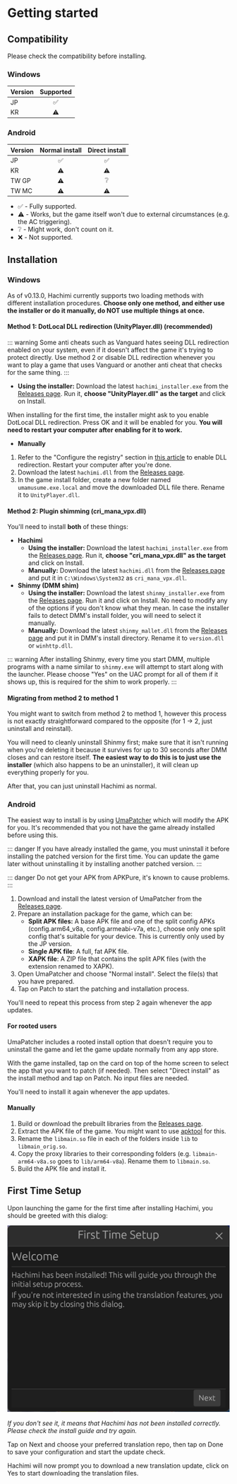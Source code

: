 # Getting started

## Compatibility

Please check the compatibility before installing.

### Windows
| Version | Supported |
| --- | :---: |
| JP | ✅ |
| KR | ⚠️ |

### Android

| Version | Normal install | Direct install |
| --- | :---: | :---: |
| JP | ✅ | ✅ |
| KR | ⚠️ | ⚠️ |
| TW GP | ⚠️ | ❔ |
| TW MC | ⚠️ | ⚠️ |
- ✅ - Fully supported.
- ⚠️ - Works, but the game itself won't due to external circumstances (e.g. the AC triggering).
- ❔ - Might work, don't count on it.
- ❌ - Not supported.


## Installation

### Windows

As of v0.13.0, Hachimi currently supports two loading methods with different installation procedures. **Choose only one method, and either use the installer or do it manually, do NOT use multiple things at once.**

#### Method 1: DotLocal DLL redirection (UnityPlayer.dll) (recommended)

::: warning
Some anti cheats such as Vanguard hates seeing DLL redirection enabled on your system, even if it doesn't affect the game it's trying to protect directly. Use method 2 or disable DLL redirection whenever you want to play a game that uses Vanguard or another anti cheat that checks for the same thing.
:::

- **Using the installer:** Download the latest `hachimi_installer.exe` from the [Releases page](https://github.com/Hachimi-Hachimi/Hachimi/releases). Run it, **choose "UnityPlayer.dll" as the target** and click on Install.

When installing for the first time, the installer might ask to you enable DotLocal DLL redirection. Press OK and it will be enabled for you. **You will need to restart your computer after enabling for it to work.**

- **Manually**
1. Refer to the "Configure the registry" section in [this article](https://learn.microsoft.com/en-us/windows/win32/dlls/dynamic-link-library-redirection#optional-configure-the-registry) to enable DLL redirection. Restart your computer after you're done.
2. Download the latest `hachimi.dll` from the [Releases page](https://github.com/Hachimi-Hachimi/Hachimi/releases).
3. In the game install folder, create a new folder named `umamusume.exe.local` and move the downloaded DLL file there. Rename it to `UnityPlayer.dll`.

#### Method 2: Plugin shimming (cri_mana_vpx.dll)

You'll need to install **both** of these things:

- **Hachimi**
    - **Using the installer:** Download the latest `hachimi_installer.exe` from the [Releases page](https://github.com/Hachimi-Hachimi/Hachimi/releases). Run it, **choose "cri_mana_vpx.dll" as the target** and click on Install.
    - **Manually:** Download the latest `hachimi.dll` from the [Releases page](https://github.com/Hachimi-Hachimi/Hachimi/releases) and put it in `C:\Windows\System32` as `cri_mana_vpx.dll`.
- **Shinmy (DMM shim)**
    - **Using the installer:** Download the latest `shinmy_installer.exe` from the [Releases page](https://github.com/Hachimi-Hachimi/Shinmy/releases). Run it and click on Install. No need to modify any of the options if you don't know what they mean. In case the installer fails to detect DMM's install folder, you will need to select it manually.
    - **Manually:** Download the latest `shinmy_mallet.dll` from the [Releases page](https://github.com/Hachimi-Hachimi/Shinmy/releases) and put it in DMM's install directory. Rename it to `version.dll` or `winhttp.dll`.

::: warning
After installing Shinmy, every time you start DMM, multiple programs with a name similar to `shinmy.exe` will attempt to start along with the launcher. Please choose "Yes" on the UAC prompt for all of them if it shows up, this is required for the shim to work properly.
:::

#### Migrating from method 2 to method 1
You might want to switch from method 2 to method 1, however this process is not exactly straightforward compared to the opposite (for 1 -> 2, just uninstall and reinstall). 

You will need to cleanly uninstall Shinmy first; make sure that it isn't running when you're deleting it because it survives for up to 30 seconds after DMM closes and can restore itself. **The easiest way to do this is to just use the installer** (which also happens to be an uninstaller), it will clean up everything properly for you.

After that, you can just uninstall Hachimi as normal.

### Android

The easiest way to install is by using [UmaPatcher](https://github.com/LeadRDRK/UmaPatcher) which will modify the APK for you. It's recommended that you not have the game already installed before using this.

::: danger
If you have already installed the game, you must uninstall it before installing the patched version for the first time. You can update the game later without uninstalling it by installing another patched version.
:::

::: danger
Do not get your APK from APKPure, it's known to cause problems.
:::

1. Download and install the latest version of UmaPatcher from the [Releases page](https://github.com/LeadRDRK/UmaPatcher/releases).
2. Prepare an installation package for the game, which can be:
    - **Split APK files:** A base APK file and one of the split config APKs (config.arm64_v8a, config.armeabi-v7a, etc.),
    choose only one split config that's suitable for your device.
    This is currently only used by the JP version.
    - **Single APK file**: A full, fat APK file.
    - **XAPK file**: A ZIP file that contains the split APK files (with the extension renamed to XAPK).
3. Open UmaPatcher and choose "Normal install". Select the file(s) that you have prepared.
4. Tap on Patch to start the patching and installation process.

You'll need to repeat this process from step 2 again whenever the app updates.

#### For rooted users
UmaPatcher includes a rooted install option that doesn't require you to uninstall the game and let the game update normally from any app store.

With the game installed, tap on the card on top of the home screen to select the app that you want to patch (if needed). Then select "Direct install" as the install method and tap on Patch. No input files are needed.

You'll need to install it again whenever the app updates.

#### Manually
1. Build or download the prebuilt libraries from the [Releases page](https://github.com/Hachimi-Hachimi/Hachimi/releases).
2. Extract the APK file of the game. You might want to use [apktool](https://apktool.org/) for this.
3. Rename the `libmain.so` file in each of the folders inside `lib` to `libmain_orig.so`.
4. Copy the proxy libraries to their corresponding folders (e.g. `libmain-arm64-v8a.so` goes to `lib/arm64-v8a`). Rename them to `libmain.so`.
5. Build the APK file and install it.

## First Time Setup
Upon launching the game for the first time after installing Hachimi, you should be greeted with this dialog:

![First Time Setup](/assets/first-time-setup.jpg)

*If you don't see it, it means that Hachimi has not been installed correctly. Please check the install guide and try again.*

Tap on Next and choose your preferred translation repo, then tap on Done to save your configuration and start the update check.

Hachimi will now prompt you to download a new translation update, click on Yes to start downloading the translation files.